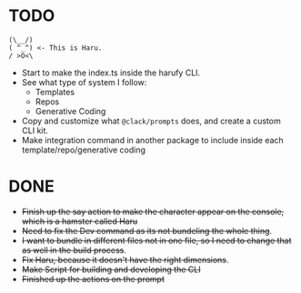 # TODO
```
(\__/)
( ^_^) <- This is Haru.
/ >O<\
```
- Start to make the index.ts inside the harufy CLI.
- See what type of system I follow:
    - Templates
    - Repos
    - Generative Coding
- Copy and customize what `@clack/prompts` does, and create a custom CLI kit.
- Make integration command in another package to include inside each template/repo/generative coding

# DONE
- ~~Finish up the say action to make the character appear on the console, which is a hamster called Haru~~
- ~~Need to fix the Dev command as its not bundeling the whole thing~~.
- ~~I want to bundle in different files not in one file, so I need to change that as well in the build process~~.
- ~~Fix Haru, because it doesn't have the right dimensions~~.
- ~~Make Script for building and developing the CLI~~
- ~~Finished up the actions on the prompt~~
